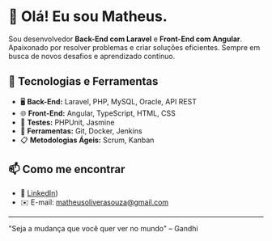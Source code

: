 # 👋 Olá! Eu sou Matheus. 

Sou desenvolvedor **Back-End com Laravel** e **Front-End com Angular**. Apaixonado por resolver problemas e criar soluções eficientes. Sempre em busca de novos desafios e aprendizado contínuo.

## 🚀 Tecnologias e Ferramentas
- 🖥️ **Back-End:** Laravel, PHP, MySQL, Oracle, API REST
- 🌐 **Front-End:** Angular, TypeScript, HTML, CSS
- 🧪 **Testes:** PHPUnit, Jasmine
- 🔧 **Ferramentas:** Git, Docker, Jenkins
- 📋 **Metodologias Ágeis:** Scrum, Kanban

## 📫 Como me encontrar
- 💼 [LinkedIn](https://www.linkedin.com/in/matheus-oliveira-087730177/))
- ✉️ E-mail: matheusoliverasouza@gmail.com

---

"Seja a mudança que você quer ver no mundo" – Gandhi
